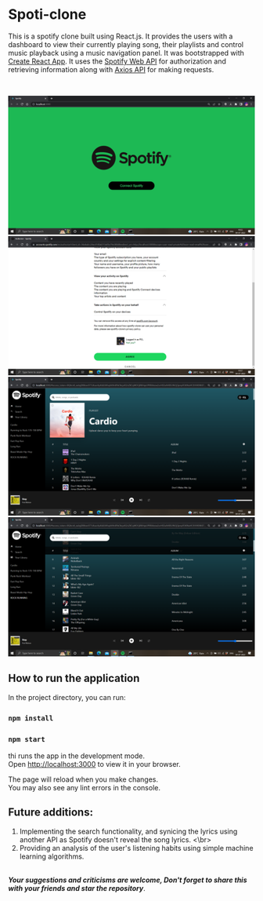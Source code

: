 # Spoti-clone

This is a spotify clone built using React.js.
It provides the users with a dashboard to view their currently playing song, their playlists and control music playback using a music navigation panel.
It was bootstrapped with [Create React App](https://github.com/facebook/create-react-app). It uses the [Spotify Web API](https://developer.spotify.com/documentation/web-api/) for authorization and retrieving information along with [Axios API](https://axios-http.com/docs/intro) for making requests.

</br>

![Icon](/images/login.png)</br>
![Icon](/images/authorize.png)</br>
![Icon](/images/inapp1.png)</br>
![Icon](/images/inapp2.png)</br>

## How to run the application

In the project directory, you can run:
### `npm install`
### `npm start`

thi runs the app in the development mode.\
Open [http://localhost:3000](http://localhost:3000) to view it in your browser.

The page will reload when you make changes.\
You may also see any lint errors in the console.

## Future additions:
1) Implementing the search functionality, and synicing the lyrics using another API as Spotify doesn't reveal the song lyrics.
<\br>
2) Providing an analysis of the user's listening habits using simple machine learning algorithms.

</br>
<strong><em>Your suggestions and criticisms are welcome, Don't forget to share this with your friends and star the repository</em></strong>.
